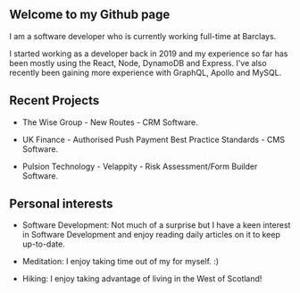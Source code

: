 ## Welcome to my Github page

I am a software developer who is currently working full-time at Barclays.

I started working as a developer back in 2019 and my experience so far has been mostly using the React, Node, DynamoDB and Express. I've also recently been gaining more experience with GraphQL, Apollo and MySQL.

## Recent Projects

- The Wise Group - New Routes - CRM Software.

- UK Finance - Authorised Push Payment Best Practice Standards - CMS Software.

- Pulsion Technology - Velappity - Risk Assessment/Form Builder Software.

## Personal interests

- Software Development: Not much of a surprise but I have a keen interest in Software Development and enjoy reading daily articles on it to keep up-to-date.
            
- Meditation: I enjoy taking time out of my for myself. :)

- Hiking: I enjoy taking advantage of living in the West of Scotland!
